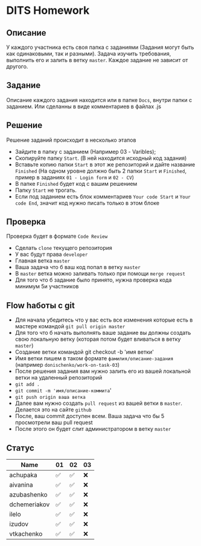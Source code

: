 # DITS Homework

## Описание
У каждого участника есть своя папка с заданиями (Задания могут быть как одинаковыми, так и разными).
Задача изучить требования, выполнить его и залить в ветку `master`. Каждое задание не зависит от другого.

## Задание
Описание каждого задания находится или в папке `Docs`, внутри папки с заданием. Или сделанны в виде комментариев в файлах .js

## Решение
Решение заданий происходит в несколько этапов

 - Зайдите в папку с заданием (Например 03 - Varibles);
 - Скопируйте папку `Start`. (В ней находится исходный код задания)
 - Вставьте копию папки `Start` в этот же репозиторий и дайте название `Finished` (На одном уровне должно быть 2 папки `Start` и `Finished`, пример в заданиях `01 - Login form` и `02 - CV`)
 - В папке `Finished` будет код с вашим решением
 - Папку `Start` не трогать.
 - Если под заданием есть блок комментариев `Your code Start` и `Your code End`, значит код нужно писать только в этом блоке

 ## Проверка
 Проверка будет в формате `Code Review`

 - Сделать `clone` текущего репозитория
 - У вас будут права `developer`
 - Главная ветка `master`
 - Ваша задача что б ваш код попал в ветку `master`
 - В `master` ветка можно заливать только при помощи `merge request`
 - Для того что б задание было принято, нужна проверка кода минимум 5и участников

 ## Flow hаботы с git
 - Для начала убедитесь что у вас есть все изменения которые есть в мастере командой `git pull origin master`
 - Для того что б начать выполнять ваше задание вы должны создать свою локальную ветку (которая потом будет вливаться в ветку `master`)
 - Создание ветки командой git checkout -b 'имя ветки'
 - Имя ветки пишем в таком формате `фамилия/описание-задания` (например `donischenko/work-on-task-03`)
 - После решения задания вам нужно залить его из вашей локальной ветки на удаленный репозиторий
 - `git add .`
 - `git commit -m 'имя/описание-коммита`'
 - `git push origin ваша ветка`
 - Далее вам нужно создать `pull request` из вашей ветки в `master`. Делается это на сайте `github`
 - После, ваш commit доступен всем. Ваша задача что бы 5 просмотрели ваш pull request
 - После этого он будет слит администратором в ветку `master`

 ## Статус
 | Name | 01 | 02 | 03 |
 | ------ | ------ | ------ | ------ |
 | achupaka | ✅ | ✅ | ❌ |
 | aivanina | ✅ | ✅ | ❌ |
 | azubashenko | ✅ | ✅ | ❌ |
 | dchemeriakov | ✅ | ✅ | ❌ |
 | ilelo | ✅ | ✅ | ❌ |
 | izudov | ✅ | ✅ | ❌ |
 | vtkachenko | ✅  | ✅ | ❌ |
